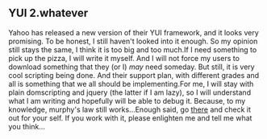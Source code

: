 <article><h2>YUI 2.whatever</h2>Yahoo has released a new version of their YUI framework, and it looks very promising. To be honest, I still haven't looked into it enough. So my opinion still stays the same, I think it is too big and too much.If I need something to pick up the pizza, I will write it myself. And I will not force my users to download something that they (or I) <em>may</em> need someday. But still, it is very cool scripting being done. And their support plan, with different grades and all is something that we all should be implementing.For me, I will stay with plain domscripting and jquery (the latter if I am lazy), so I will understand what I am writing and hopefully will be able to debug it. Because, to my knowledge, murphy's law still works...Enough said, go <a href="http://yuiblog.com/blog/2007/02/20/yui-220-released/" title="YUI">there</a> and check it out for your self. If you work with it, please enlighten me and tell me what you think...</article>
